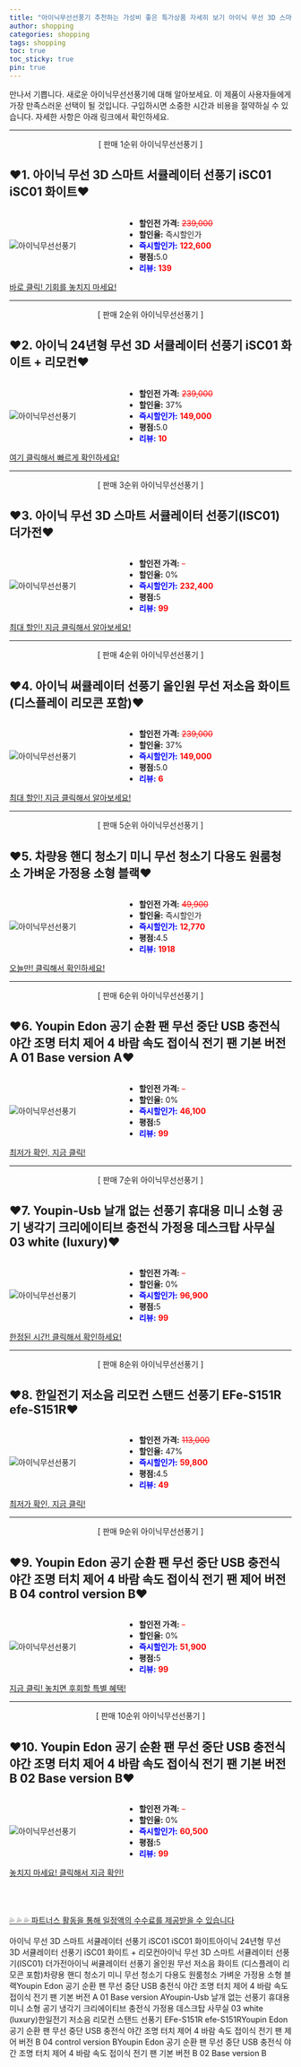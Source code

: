 ```yaml
---
title: "아이닉무선선풍기 추천하는 가성비 좋은 특가상품 자세히 보기 아이닉 무선 3D 스마트 서큘레이터"
author: shopping
categories: shopping
tags: shopping
toc: true
toc_sticky: true
pin: true
---
```

만나서 기쁩니다. 새로운 아이닉무선선풍기에 대해 알아보세요. 이 제품이 사용자들에게 가장 만족스러운 선택이 될 것입니다. 구입하시면 소중한 시간과 비용을 절약하실 수 있습니다. 자세한 사항은 아래 링크에서 확인하세요.

---
<p class="toplist" style="margin: 0 auto; display: block; width: fit-content;">[ 판매 1순위 아이닉무선선풍기 ]</p>

<h2><strong>❤️1. 아이닉 무선 3D 스마트 서큘레이터 선풍기 iSC01 iSC01 화이트❤️</strong></h2>

<div style="display: flex; align-items: center;">
    <div style="flex: 0.4;">
        <img src="https://thumbnail6.coupangcdn.com/thumbnails/remote/230x230ex/image/vendor_inventory/75c6/9a2850202491dabef3f6c526c1413a12eab6d514d4129d54d4e88800e15c.png" alt="아이닉무선선풍기" style="max-width: 100%;">
    </div>
    <div style="flex: 0.6; margin-left: 10px;">
        <ul>
            <li><strong>할인전 가격:</strong> <del style="color: red;">239,000</del></li>
            <li><strong>할인율:</strong> 즉시할인가</li>
            <li><span style='color:blue'><strong>즉시할인가:</strong></span> <span style='color:red'><strong>122,600</strong></span></li>
            <li><strong>평점:</strong>5.0</li>
            <li><span style='color:blue'><strong>리뷰:</strong></span> <span style='color:red'><strong>139</strong></span></li>
        </ul>
    </div>
</div>
<div class="center">
    <a href="https://William4Davisa.github.io?lptag=AF9450613&subid=githubio&pageKey=8055744616&traceid=V0-153&itemId=22608152291&vendorItemId=90527788607" class="myButton">
        바로 클릭! 기회를 놓치지 마세요!
    </a>
</div>


---
<p class="toplist" style="margin: 0 auto; display: block; width: fit-content;">[ 판매 2순위 아이닉무선선풍기 ]</p>

<h2><strong>❤️2. 아이닉 24년형 무선 3D 서큘레이터 선풍기 iSC01 화이트 + 리모컨❤️</strong></h2>

<div style="display: flex; align-items: center;">
    <div style="flex: 0.4;">
        <img src="https://thumbnail6.coupangcdn.com/thumbnails/remote/230x230ex/image/vendor_inventory/4713/12c79eacabf593ad6d7c2892366b6d549e7631584e8b8a32f41a8b5393c6.png" alt="아이닉무선선풍기" style="max-width: 100%;">
    </div>
    <div style="flex: 0.6; margin-left: 10px;">
        <ul>
            <li><strong>할인전 가격:</strong> <del style="color: red;">239,000</del></li>
            <li><strong>할인율:</strong> 37%</li>
            <li><span style='color:blue'><strong>즉시할인가:</strong></span> <span style='color:red'><strong>149,000</strong></span></li>
            <li><strong>평점:</strong>5.0</li>
            <li><span style='color:blue'><strong>리뷰:</strong></span> <span style='color:red'><strong>10</strong></span></li>
        </ul>
    </div>
</div>
<div class="center">
    <a href="https://William4Davisa.github.io?lptag=AF9450613&subid=githubio&pageKey=8106417451&traceid=V0-153&itemId=22947776004&vendorItemId=89982076376" class="myButton">
        여기 클릭해서 빠르게 확인하세요!
    </a>
</div>


---
<p class="toplist" style="margin: 0 auto; display: block; width: fit-content;">[ 판매 3순위 아이닉무선선풍기 ]</p>

<h2><strong>❤️3. 아이닉 무선 3D 스마트 서큘레이터 선풍기(ISC01) 더가전❤️</strong></h2>

<div style="display: flex; align-items: center;">
    <div style="flex: 0.4;">
        <img src="https://thumbnail7.coupangcdn.com/thumbnails/remote/230x230ex/image/vendor_inventory/40e9/5db63b86d0ed7a2a548543b124bf689f49218b93dc41411b3bf3e36a8a36.jpg" alt="아이닉무선선풍기" style="max-width: 100%;">
    </div>
    <div style="flex: 0.6; margin-left: 10px;">
        <ul>
            <li><strong>할인전 가격:</strong> <del style="color: red;">-</del></li>
            <li><strong>할인율:</strong> 0%</li>
            <li><span style='color:blue'><strong>즉시할인가:</strong></span> <span style='color:red'><strong>232,400</strong></span></li>
            <li><strong>평점:</strong>5</li>
            <li><span style='color:blue'><strong>리뷰:</strong></span> <span style='color:red'><strong>99</strong></span></li>
        </ul>
    </div>
</div>
<div class="center">
    <a href="https://William4Davisa.github.io?lptag=AF9450613&subid=githubio&pageKey=8202742068&traceid=V0-153&itemId=23518864116&vendorItemId=90545228437" class="myButton">
        최대 할인! 지금 클릭해서 알아보세요!
    </a>
</div>


---
<p class="toplist" style="margin: 0 auto; display: block; width: fit-content;">[ 판매 4순위 아이닉무선선풍기 ]</p>

<h2><strong>❤️4. 아이닉 써큘레이터 선풍기 올인원 무선 저소음 화이트 (디스플레이 리모콘 포함)❤️</strong></h2>

<div style="display: flex; align-items: center;">
    <div style="flex: 0.4;">
        <img src="https://thumbnail6.coupangcdn.com/thumbnails/remote/230x230ex/image/vendor_inventory/9e70/b0094b24d3590105e9d30b99c5a56e00d440a263955d8498ea86a0bac436.png" alt="아이닉무선선풍기" style="max-width: 100%;">
    </div>
    <div style="flex: 0.6; margin-left: 10px;">
        <ul>
            <li><strong>할인전 가격:</strong> <del style="color: red;">239,000</del></li>
            <li><strong>할인율:</strong> 37%</li>
            <li><span style='color:blue'><strong>즉시할인가:</strong></span> <span style='color:red'><strong>149,000</strong></span></li>
            <li><strong>평점:</strong>5.0</li>
            <li><span style='color:blue'><strong>리뷰:</strong></span> <span style='color:red'><strong>6</strong></span></li>
        </ul>
    </div>
</div>
<div class="center">
    <a href="https://William4Davisa.github.io?lptag=AF9450613&subid=githubio&pageKey=8177450018&traceid=V0-153&itemId=23373272234&vendorItemId=90403435955" class="myButton">
        최대 할인! 지금 클릭해서 알아보세요!
    </a>
</div>


---
<p class="toplist" style="margin: 0 auto; display: block; width: fit-content;">[ 판매 5순위 아이닉무선선풍기 ]</p>

<h2><strong>❤️5. 차량용 핸디 청소기 미니 무선 청소기 다용도 원룸청소 가벼운 가정용 소형 블랙❤️</strong></h2>

<div style="display: flex; align-items: center;">
    <div style="flex: 0.4;">
        <img src="https://thumbnail9.coupangcdn.com/thumbnails/remote/230x230ex/image/vendor_inventory/e792/b6deb7ee27a0e639db6e39fdd848fc847c9eff2e0c80549df548c40be192.jpg" alt="아이닉무선선풍기" style="max-width: 100%;">
    </div>
    <div style="flex: 0.6; margin-left: 10px;">
        <ul>
            <li><strong>할인전 가격:</strong> <del style="color: red;">49,900</del></li>
            <li><strong>할인율:</strong> 즉시할인가</li>
            <li><span style='color:blue'><strong>즉시할인가:</strong></span> <span style='color:red'><strong>12,770</strong></span></li>
            <li><strong>평점:</strong>4.5</li>
            <li><span style='color:blue'><strong>리뷰:</strong></span> <span style='color:red'><strong>1918</strong></span></li>
        </ul>
    </div>
</div>
<div class="center">
    <a href="https://William4Davisa.github.io?lptag=AF9450613&subid=githubio&pageKey=7153885101&traceid=V0-153&itemId=17991042338&vendorItemId=85156059504" class="myButton">
        오늘만! 클릭해서 확인하세요!
    </a>
</div>


---
<p class="toplist" style="margin: 0 auto; display: block; width: fit-content;">[ 판매 6순위 아이닉무선선풍기 ]</p>

<h2><strong>❤️6. Youpin Edon 공기 순환 팬 무선 중단 USB 충전식 야간 조명 터치 제어 4 바람 속도 접이식 전기 팬 기본 버전 A 01 Base version A❤️</strong></h2>

<div style="display: flex; align-items: center;">
    <div style="flex: 0.4;">
        <img src="https://thumbnail10.coupangcdn.com/thumbnails/remote/230x230ex/image/vendor_inventory/1362/7aeee758a502bb3172ccef9e0c6b40fb7f543af238a770a426b3bd0511c2.jpg" alt="아이닉무선선풍기" style="max-width: 100%;">
    </div>
    <div style="flex: 0.6; margin-left: 10px;">
        <ul>
            <li><strong>할인전 가격:</strong> <del style="color: red;">-</del></li>
            <li><strong>할인율:</strong> 0%</li>
            <li><span style='color:blue'><strong>즉시할인가:</strong></span> <span style='color:red'><strong>46,100</strong></span></li>
            <li><strong>평점:</strong>5</li>
            <li><span style='color:blue'><strong>리뷰:</strong></span> <span style='color:red'><strong>99</strong></span></li>
        </ul>
    </div>
</div>
<div class="center">
    <a href="https://William4Davisa.github.io?lptag=AF9450613&subid=githubio&pageKey=7332456723&traceid=V0-153&itemId=18827819252&vendorItemId=90599699215" class="myButton">
        최저가 확인, 지금 클릭!
    </a>
</div>


---
<p class="toplist" style="margin: 0 auto; display: block; width: fit-content;">[ 판매 7순위 아이닉무선선풍기 ]</p>

<h2><strong>❤️7. Youpin-Usb 날개 없는 선풍기 휴대용 미니 소형 공기 냉각기 크리에이티브 충전식 가정용 데스크탑 사무실 03 white (luxury)❤️</strong></h2>

<div style="display: flex; align-items: center;">
    <div style="flex: 0.4;">
        <img src="https://thumbnail9.coupangcdn.com/thumbnails/remote/230x230ex/image/vendor_inventory/9457/1839e843c2e48df7c6396034cbeb42c9a3a9aa6a179056e6f685d31bdfb6.jpg" alt="아이닉무선선풍기" style="max-width: 100%;">
    </div>
    <div style="flex: 0.6; margin-left: 10px;">
        <ul>
            <li><strong>할인전 가격:</strong> <del style="color: red;">-</del></li>
            <li><strong>할인율:</strong> 0%</li>
            <li><span style='color:blue'><strong>즉시할인가:</strong></span> <span style='color:red'><strong>96,900</strong></span></li>
            <li><strong>평점:</strong>5</li>
            <li><span style='color:blue'><strong>리뷰:</strong></span> <span style='color:red'><strong>99</strong></span></li>
        </ul>
    </div>
</div>
<div class="center">
    <a href="https://William4Davisa.github.io?lptag=AF9450613&subid=githubio&pageKey=7808045741&traceid=V0-153&itemId=21167093685&vendorItemId=88228567068" class="myButton">
        한정된 시간! 클릭해서 확인하세요!
    </a>
</div>


---
<p class="toplist" style="margin: 0 auto; display: block; width: fit-content;">[ 판매 8순위 아이닉무선선풍기 ]</p>

<h2><strong>❤️8. 한일전기 저소음 리모컨 스탠드 선풍기 EFe-S151R efe-S151R❤️</strong></h2>

<div style="display: flex; align-items: center;">
    <div style="flex: 0.4;">
        <img src="https://thumbnail7.coupangcdn.com/thumbnails/remote/230x230ex/image/vendor_inventory/1e72/b531b52460f304cacdfcb1e471b072d9dfef0c9c9699a3a3b16a1bfd3144.jpg" alt="아이닉무선선풍기" style="max-width: 100%;">
    </div>
    <div style="flex: 0.6; margin-left: 10px;">
        <ul>
            <li><strong>할인전 가격:</strong> <del style="color: red;">113,000</del></li>
            <li><strong>할인율:</strong> 47%</li>
            <li><span style='color:blue'><strong>즉시할인가:</strong></span> <span style='color:red'><strong>59,800</strong></span></li>
            <li><strong>평점:</strong>4.5</li>
            <li><span style='color:blue'><strong>리뷰:</strong></span> <span style='color:red'><strong>49</strong></span></li>
        </ul>
    </div>
</div>
<div class="center">
    <a href="https://William4Davisa.github.io?lptag=AF9450613&subid=githubio&pageKey=8049071335&traceid=V0-153&itemId=22567748685&vendorItemId=89718149681" class="myButton">
        최저가 확인, 지금 클릭!
    </a>
</div>


---
<p class="toplist" style="margin: 0 auto; display: block; width: fit-content;">[ 판매 9순위 아이닉무선선풍기 ]</p>

<h2><strong>❤️9. Youpin Edon 공기 순환 팬 무선 중단 USB 충전식 야간 조명 터치 제어 4 바람 속도 접이식 전기 팬 제어 버전 B 04 control version B❤️</strong></h2>

<div style="display: flex; align-items: center;">
    <div style="flex: 0.4;">
        <img src="https://thumbnail7.coupangcdn.com/thumbnails/remote/230x230ex/image/vendor_inventory/9fd3/37bdcaf6f47b9cec2010bf6229657e83a4a736194f04c6c0b884d66c6fae.jpg" alt="아이닉무선선풍기" style="max-width: 100%;">
    </div>
    <div style="flex: 0.6; margin-left: 10px;">
        <ul>
            <li><strong>할인전 가격:</strong> <del style="color: red;">-</del></li>
            <li><strong>할인율:</strong> 0%</li>
            <li><span style='color:blue'><strong>즉시할인가:</strong></span> <span style='color:red'><strong>51,900</strong></span></li>
            <li><strong>평점:</strong>5</li>
            <li><span style='color:blue'><strong>리뷰:</strong></span> <span style='color:red'><strong>99</strong></span></li>
        </ul>
    </div>
</div>
<div class="center">
    <a href="https://William4Davisa.github.io?lptag=AF9450613&subid=githubio&pageKey=7332456723&traceid=V0-153&itemId=18827819258&vendorItemId=90599699208" class="myButton">
        지금 클릭! 놓치면 후회할 특별 혜택!
    </a>
</div>


---
<p class="toplist" style="margin: 0 auto; display: block; width: fit-content;">[ 판매 10순위 아이닉무선선풍기 ]</p>

<h2><strong>❤️10. Youpin Edon 공기 순환 팬 무선 중단 USB 충전식 야간 조명 터치 제어 4 바람 속도 접이식 전기 팬 기본 버전 B 02 Base version B❤️</strong></h2>

<div style="display: flex; align-items: center;">
    <div style="flex: 0.4;">
        <img src="https://thumbnail6.coupangcdn.com/thumbnails/remote/230x230ex/image/vendor_inventory/5eaa/16826b11c7f457fab143e5633b46800488d2ea0a801b443e7066afeaee2e.jpg" alt="아이닉무선선풍기" style="max-width: 100%;">
    </div>
    <div style="flex: 0.6; margin-left: 10px;">
        <ul>
            <li><strong>할인전 가격:</strong> <del style="color: red;">-</del></li>
            <li><strong>할인율:</strong> 0%</li>
            <li><span style='color:blue'><strong>즉시할인가:</strong></span> <span style='color:red'><strong>60,500</strong></span></li>
            <li><strong>평점:</strong>5</li>
            <li><span style='color:blue'><strong>리뷰:</strong></span> <span style='color:red'><strong>99</strong></span></li>
        </ul>
    </div>
</div>
<div class="center">
    <a href="https://William4Davisa.github.io?lptag=AF9450613&subid=githubio&pageKey=7332456723&traceid=V0-153&itemId=18827819254&vendorItemId=90142157456" class="myButton">
        놓치지 마세요! 클릭해서 지금 확인!
    </a>
</div>

<br><br><br>[💦 💦 💦 파트너스 활동을 통해 일정액의 수수료를 제공받을 수 있습니다](https://link.coupang.com/a/bcpT2c)<br><br>아이닉 무선 3D 스마트 서큘레이터 선풍기 iSC01 iSC01 화이트아이닉 24년형 무선 3D 서큘레이터 선풍기 iSC01 화이트 + 리모컨아이닉 무선 3D 스마트 서큘레이터 선풍기(ISC01) 더가전아이닉 써큘레이터 선풍기 올인원 무선 저소음 화이트 (디스플레이 리모콘 포함)차량용 핸디 청소기 미니 무선 청소기 다용도 원룸청소 가벼운 가정용 소형 블랙Youpin Edon 공기 순환 팬 무선 중단 USB 충전식 야간 조명 터치 제어 4 바람 속도 접이식 전기 팬 기본 버전 A 01 Base version AYoupin-Usb 날개 없는 선풍기 휴대용 미니 소형 공기 냉각기 크리에이티브 충전식 가정용 데스크탑 사무실 03 white (luxury)한일전기 저소음 리모컨 스탠드 선풍기 EFe-S151R efe-S151RYoupin Edon 공기 순환 팬 무선 중단 USB 충전식 야간 조명 터치 제어 4 바람 속도 접이식 전기 팬 제어 버전 B 04 control version BYoupin Edon 공기 순환 팬 무선 중단 USB 충전식 야간 조명 터치 제어 4 바람 속도 접이식 전기 팬 기본 버전 B 02 Base version B